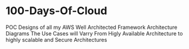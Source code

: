 # 100-Days-Of-Cloud
POC Designs of all my AWS Well Architected Framework Architecture Diagrams
The Use Cases will Varry From Higly Available Architecture to highly scalable and Secure Architectures
